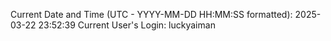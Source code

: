 Current Date and Time (UTC - YYYY-MM-DD HH:MM:SS formatted): 2025-03-22 23:52:39
Current User's Login: luckyaiman
